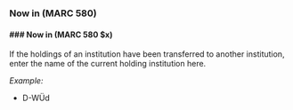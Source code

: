 ### Now in (MARC 580)

#### ### Now in (MARC 580 $x)
If the holdings of an institution have been transferred to another institution, enter the name of the current holding
institution here.

_Example:_

- D-WÜd
